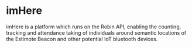 # imHere
imHere is a platform which runs on the Robin API, enabling the counting, tracking and attendance taking of individuals around semantic locations of the Estimote Beacon and other potential IoT bluetooth devices.
